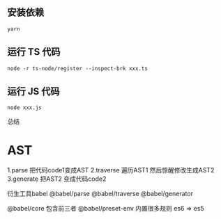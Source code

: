 ## 安装依赖

```
yarn
```

## 运行 TS 代码

```
node -r ts-node/register --inspect-brk xxx.ts
```

## 运行 JS 代码

```
node xxx.js
```

总结
# AST

1.parse 把代码code1变成AST
2.traverse 遍历AST1 然后惊醒修改生成AST2
3.generate  把AST2 变成代码code2

衍生工具babel
@babel/parse
@babel/traverse
@babel/generator

@babel/core  包含前三者
@babel/preset-env  内置很多规则   es6  => es5
